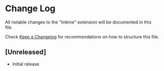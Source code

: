 # Change Log
All notable changes to the "linkme" extension will be documented in this file.

Check [Keep a Changelog](http://keepachangelog.com/) for recommendations on how to structure this file.

## [Unreleased]
- Initial release